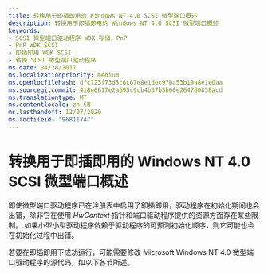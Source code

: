 ```yaml
---
title: 转换用于即插即用的 Windows NT 4.0 SCSI 微型端口概述
description: 转换用于即插即用的 Windows NT 4.0 SCSI 微型端口概述
keywords:
- SCSI 微型端口驱动程序 WDK 存储，PnP
- PnP WDK SCSI
- 即插即用 WDK SCSI
- 转换 SCSI 微型端口驱动程序
ms.date: 04/20/2017
ms.localizationpriority: medium
ms.openlocfilehash: dfc723f73d5c6c67e8e1dec97ba53b19a8e1e0aa
ms.sourcegitcommit: 418e6617e2a695c9cb4b37b5b60e264760858acd
ms.translationtype: MT
ms.contentlocale: zh-CN
ms.lasthandoff: 12/07/2020
ms.locfileid: "96811747"
---
```

# <a name="converting-a-windows-nt-40-scsi-miniport-for-plug-and-play-overview"></a>转换用于即插即用的 Windows NT 4.0 SCSI 微型端口概述

即使微型端口驱动程序已在注册表中启用了即插即用，驱动程序在初始化期间也会出错，除非它在使用 *HwContext* 指针和端口驱动程序提供的资源方面存在某些限制。 如果小型小型驱动程序依赖于驱动程序的可预测初始化顺序，则它可能也会在初始化过程中出错。

若要在即插即用下成功运行，可能需要修改 Microsoft Windows NT 4.0 微型端口驱动程序的源代码，如以下各节所述。
